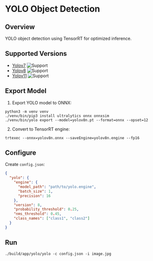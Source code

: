 # YOLO Object Detection

## Overview
YOLO object detection using TensorRT for optimized inference.

## Supported Versions
- [Yolov7](https://github.com/WongKinYiu/yolov7) ![Support](https://img.shields.io/badge/support-yes-brightgreen.svg)
- [Yolov8](https://github.com/ultralytics/ultralytics/blob/main/docs/en/models/yolov8.md) ![Support](https://img.shields.io/badge/support-yes-brightgreen.svg)
- [Yolov11](https://github.com/ultralytics/ultralytics/tree/main) ![Support](https://img.shields.io/badge/support-yes-brightgreen.svg)

## Export Model
1. Export YOLO model to ONNX:
```shell
python3 -m venv venv
./venv/bin/pip3 install ultralytics onnx onnxsim
./venv/bin/yolo export --model=yolov8n.pt --format=onnx --opset=12
```

2. Convert to TensorRT engine:
```shell
trtexec --onnx=yolov8n.onnx --saveEngine=yolov8n.engine --fp16
```

## Configure
Create `config.json`:
```json
{
  "yolo": {
    "engine": {
      "model_path": "path/to/yolo.engine",
      "batch_size": 1,
      "precision": 16
    },
    "version": 8,
    "probability_threshold": 0.25,
    "nms_threshold": 0.45,
    "class_names": ["class1", "class2"]
  }
}
```

## Run
```shell
./build/app/yolo/yolo -c config.json -i image.jpg
```